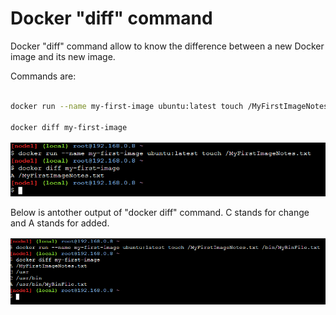 
# Docker "diff" command

Docker "diff" command allow to know the difference between a new Docker image and its new image.

Commands are:

``` sh

docker run --name my-first-image ubuntu:latest touch /MyFirstImageNotes.txt

docker diff my-first-image

```

![Container Differences](./01-01-containers-diff-command.PNG)

Below is antother output of "docker diff" command. C stands for change and A stands for added.

![Container Differences multiple files](./01-02-containers-diff-cmd-multiple-files.PNG)

